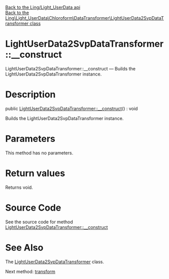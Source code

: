 [Back to the Ling/Light_UserData api](https://github.com/lingtalfi/Light_UserData/blob/master/doc/api/Ling/Light_UserData.md)<br>
[Back to the Ling\Light_UserData\Chloroform\DataTransformer\LightUserData2SvpDataTransformer class](https://github.com/lingtalfi/Light_UserData/blob/master/doc/api/Ling/Light_UserData/Chloroform/DataTransformer/LightUserData2SvpDataTransformer.md)


LightUserData2SvpDataTransformer::__construct
================



LightUserData2SvpDataTransformer::__construct — Builds the LightUserData2SvpDataTransformer instance.




Description
================


public [LightUserData2SvpDataTransformer::__construct](https://github.com/lingtalfi/Light_UserData/blob/master/doc/api/Ling/Light_UserData/Chloroform/DataTransformer/LightUserData2SvpDataTransformer/__construct.md)() : void




Builds the LightUserData2SvpDataTransformer instance.




Parameters
================

This method has no parameters.


Return values
================

Returns void.








Source Code
===========
See the source code for method [LightUserData2SvpDataTransformer::__construct](https://github.com/lingtalfi/Light_UserData/blob/master/Chloroform/DataTransformer/LightUserData2SvpDataTransformer.php#L42-L45)


See Also
================

The [LightUserData2SvpDataTransformer](https://github.com/lingtalfi/Light_UserData/blob/master/doc/api/Ling/Light_UserData/Chloroform/DataTransformer/LightUserData2SvpDataTransformer.md) class.

Next method: [transform](https://github.com/lingtalfi/Light_UserData/blob/master/doc/api/Ling/Light_UserData/Chloroform/DataTransformer/LightUserData2SvpDataTransformer/transform.md)<br>

